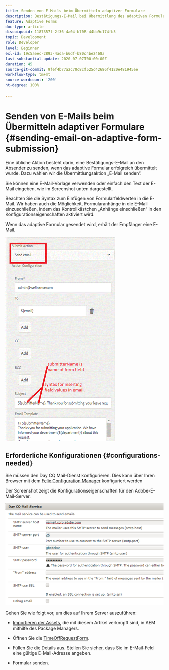 ```yaml
---
title: Senden von E-Mails beim Übermitteln adaptiver Formulare
description: Bestätigungs-E-Mail bei Übermittlung des adaptiven Formulars mit der Komponente „E-Mail senden“ senden
feature: Adaptive Forms
doc-type: article
discoiquuid: 1187357f-2f36-4a04-b708-44bb9c174fb5
topic: Development
role: Developer
level: Beginner
exl-id: 19c5aeec-2893-4ada-b6df-b80c4be2468a
last-substantial-update: 2020-07-07T00:00:00Z
duration: 45
source-git-commit: 9fef4b77a2c70c8cf525d42686f4120e481945ee
workflow-type: tm+mt
source-wordcount: '200'
ht-degree: 100%

---
```


# Senden von E-Mails beim Übermitteln adaptiver Formulare {#sending-email-on-adaptive-form-submission}

Eine übliche Aktion besteht darin, eine Bestätigungs-E-Mail an den Absender zu senden, wenn das adaptive Formular erfolgreich übermittelt wurde. Dazu wählen wir die Übermittlungsaktion „E-Mail senden“.

Sie können eine E-Mail-Vorlage verwenden oder einfach den Text der E-Mail eingeben, wie im Screenshot unten dargestellt.

Beachten Sie die Syntax zum Einfügen von Formularfeldwerten in die E-Mail. Wir haben auch die Möglichkeit, Formularanhänge in die E-Mail einzuschließen, indem das Kontrollkästchen „Anhänge einschließen“ in den Konfigurationseigenschaften aktiviert wird.

Wenn das adaptive Formular gesendet wird, erhält der Empfänger eine E-Mail.

![SendEmail](assets/sendemailaction.gif)

## Erforderliche Konfigurationen {#configurations-needed}

Sie müssen den Day CQ Mail-Dienst konfigurieren. Dies kann über Ihren Browser mit dem [Felix Configuration Manager](http://localhost:4502/system/console/configMgr) konfiguriert werden

Der Screenshot zeigt die Konfigurationseigenschaften für den Adobe-E-Mail-Server.

![mailservice](assets/mailservice.png)

Gehen Sie wie folgt vor, um dies auf Ihrem Server auszuführen:

* [Importieren der Assets](assets/timeoffrequest.zip), die mit diesem Artikel verknüpft sind, in AEM mithilfe des Package Managers.

* Öffnen Sie die [TimeOffRequestForm](http://localhost:4502/content/dam/formsanddocuments/helpx/timeoffrequestform/jcr:content?wcmmode=disabled).

* Füllen Sie die Details aus. Stellen Sie sicher, dass Sie im E-Mail-Feld eine gültige E-Mail-Adresse angeben.

* Formular senden.

